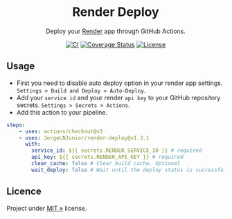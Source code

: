 <div align="center" id="short-description-and-logo">

  <!-- Logo -->
  <!-- <img src="https://ps.w.org/wp-githuber-md/assets/icon-256x256.png?rev=2194656" width="200px">  -->

  <!-- Título -->
  <h1>Render Deploy</h1>

  Deploy your [Render](https://render.com) app through GitHub Actions.

</div>

<!-- Badges -->
<div align="center" id="badges">

[![CI](https://img.shields.io/github/actions/workflow/status/JorgeLNJunior/render-deploy/ci.yml?branch=main)](https://github.com/JorgeLNJunior/render-deploy/actions/workflows/ci.yml)
[![Coverage Status](https://coveralls.io/repos/github/JorgeLNJunior/render-deploy/badge.svg?branch=main)](https://coveralls.io/github/JorgeLNJunior/render-deploy?branch=main)
[![License](https://img.shields.io/github/license/JorgeLNJunior/render-deploy?color=lgreen)](LICENSE)

</div>

## Usage

- First you need to disable auto deploy option in your render app settings. `Settings > Build and Deploy > Auto-Deploy`. 
- Add your `service id` and your render `api key` to your GitHub repository secrets. `Settings > Secrets > Actions`.
- Add this action to your pipeline.

```yml
steps:
    - uses: actions/checkout@v3
    - uses: JorgeLNJunior/render-deploy@v1.3.1
      with:
        service_id: ${{ secrets.RENDER_SERVICE_ID }} # required
        api_key: ${{ secrets.RENDER_API_KEY }} # required
        clear_cache: false # Clear build cache. Optional
        wait_deploy: false # Wait until the deploy status is successful. Warning! Free Render services can take +5 minutes to be fully deployed. Optional
```

## Licence

Project under [MIT »](/LICENSE) license.
